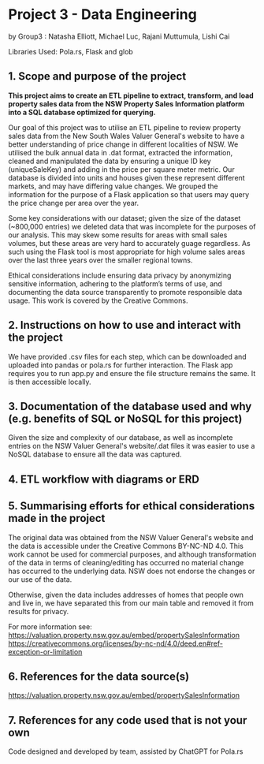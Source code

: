 # Project 3 - Data Engineering  
by Group3 : Natasha Elliott, Michael Luc, Rajani Muttumula, Lishi Cai

Libraries Used:
Pola.rs, Flask and glob

## 1. Scope and purpose of the project

**This project aims to create an ETL pipeline to extract, transform, and load property sales data from the NSW Property 
Sales Information platform into a SQL database optimized for querying.** 

Our goal of this project was to utilise an ETL pipeline to review property sales data from the New South Wales Valuer General's website
to have a better understanding of price change in different localities of NSW. We utilised the bulk annual data in .dat format, extracted
the information, cleaned and manipulated the data by ensuring a unique ID key (uniqueSaleKey) and adding in the price per square meter metric.
Our database is divided into units and houses given these represent different markets, and may have differing value changes.
We grouped the information for the purpose of a Flask application so that users may query the price change per area over the year.

Some key considerations with our dataset; given the size of the dataset (~800,000 entries) we deleted data that was incomplete for the purposes
of our analysis. This may skew some results for areas with small sales volumes, but these areas are very hard to accurately guage regardless.
As such using the Flask tool is most appropriate for high volume sales areas over the last three years over the smaller regional towns.

Ethical considerations 
include ensuring data privacy by anonymizing sensitive information, adhering to the platform’s terms 
of use, and documenting the data source transparently to promote responsible data usage. This work is covered by the Creative Commons.

## 2. Instructions on how to use and interact with the project

We have provided .csv files for each step, which can be downloaded and uploaded into pandas or pola.rs for further interaction.
The Flask app requires you to run app.py and ensure the file structure remains the same. 
It is then accessible locally.

## 3. Documentation of the database used and why (e.g. benefits of SQL or NoSQL for this project)

Given the size and complexity of our database, as well as incomplete entries on the NSW Valuer General's website/.dat files
it was easier to use a NoSQL database to ensure all the data was captured. 

## 4. ETL workflow with diagrams or ERD










## 5. Summarising efforts for ethical considerations made in the project

The original data was obtained from the NSW Valuer General's website and the data is accessible under the Creative Commons BY-NC-ND 4.0.
This work cannot be used for commercial purposes, and although transformation of the data in terms of cleaning/editing has occurred no material change
has occurred to the underlying data. NSW does not endorse the changes or our use of the data.

Otherwise, given the data includes addresses of homes that people own and live in, we have separated this from our main table and removed it from results for privacy.

For more information see:
https://valuation.property.nsw.gov.au/embed/propertySalesInformation
https://creativecommons.org/licenses/by-nc-nd/4.0/deed.en#ref-exception-or-limitation

## 6. References for the data source(s)

https://valuation.property.nsw.gov.au/embed/propertySalesInformation

## 7. References for any code used that is not your own
Code designed and developed by team, assisted by ChatGPT for Pola.rs




